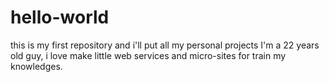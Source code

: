 # hello-world
this is my first repository and i'll put all my personal projects 
I'm a 22 years old guy, i love make little web services and micro-sites for train my knowledges.

